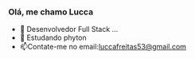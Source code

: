 ### Olá, me chamo Lucca
- 🔭 Desenvolvedor Full Stack ...
- 🌱 Estudando phyton
- 📫Contate-me no email:luccafreitas53@gmail.com
